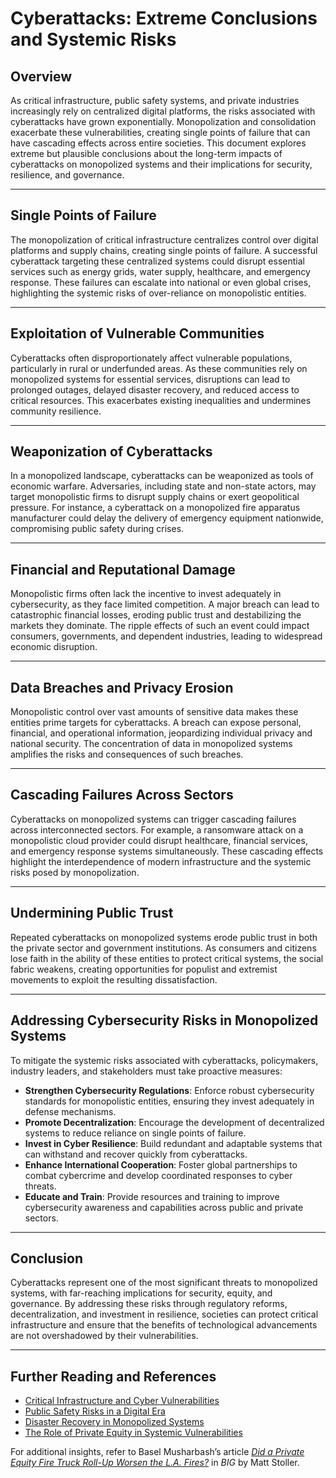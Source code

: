 # Cyberattacks: Extreme Conclusions and Systemic Risks

## Overview

As critical infrastructure, public safety systems, and private industries increasingly rely on centralized digital platforms, the risks associated with cyberattacks have grown exponentially. Monopolization and consolidation exacerbate these vulnerabilities, creating single points of failure that can have cascading effects across entire societies. This document explores extreme but plausible conclusions about the long-term impacts of cyberattacks on monopolized systems and their implications for security, resilience, and governance.

***

## Single Points of Failure

The monopolization of critical infrastructure centralizes control over digital platforms and supply chains, creating single points of failure. A successful cyberattack targeting these centralized systems could disrupt essential services such as energy grids, water supply, healthcare, and emergency response. These failures can escalate into national or even global crises, highlighting the systemic risks of over-reliance on monopolistic entities.

***

## Exploitation of Vulnerable Communities

Cyberattacks often disproportionately affect vulnerable populations, particularly in rural or underfunded areas. As these communities rely on monopolized systems for essential services, disruptions can lead to prolonged outages, delayed disaster recovery, and reduced access to critical resources. This exacerbates existing inequalities and undermines community resilience.

***

## Weaponization of Cyberattacks

In a monopolized landscape, cyberattacks can be weaponized as tools of economic warfare. Adversaries, including state and non-state actors, may target monopolistic firms to disrupt supply chains or exert geopolitical pressure. For instance, a cyberattack on a monopolized fire apparatus manufacturer could delay the delivery of emergency equipment nationwide, compromising public safety during crises.

***

## Financial and Reputational Damage

Monopolistic firms often lack the incentive to invest adequately in cybersecurity, as they face limited competition. A major breach can lead to catastrophic financial losses, eroding public trust and destabilizing the markets they dominate. The ripple effects of such an event could impact consumers, governments, and dependent industries, leading to widespread economic disruption.

***

## Data Breaches and Privacy Erosion

Monopolistic control over vast amounts of sensitive data makes these entities prime targets for cyberattacks. A breach can expose personal, financial, and operational information, jeopardizing individual privacy and national security. The concentration of data in monopolized systems amplifies the risks and consequences of such breaches.

***

## Cascading Failures Across Sectors

Cyberattacks on monopolized systems can trigger cascading failures across interconnected sectors. For example, a ransomware attack on a monopolistic cloud provider could disrupt healthcare, financial services, and emergency response systems simultaneously. These cascading effects highlight the interdependence of modern infrastructure and the systemic risks posed by monopolization.

***

## Undermining Public Trust

Repeated cyberattacks on monopolized systems erode public trust in both the private sector and government institutions. As consumers and citizens lose faith in the ability of these entities to protect critical systems, the social fabric weakens, creating opportunities for populist and extremist movements to exploit the resulting dissatisfaction.

***

## Addressing Cybersecurity Risks in Monopolized Systems

To mitigate the systemic risks associated with cyberattacks, policymakers, industry leaders, and stakeholders must take proactive measures:

* **Strengthen Cybersecurity Regulations**: Enforce robust cybersecurity standards for monopolistic entities, ensuring they invest adequately in defense mechanisms.
* **Promote Decentralization**: Encourage the development of decentralized systems to reduce reliance on single points of failure.
* **Invest in Cyber Resilience**: Build redundant and adaptable systems that can withstand and recover quickly from cyberattacks.
* **Enhance International Cooperation**: Foster global partnerships to combat cybercrime and develop coordinated responses to cyber threats.
* **Educate and Train**: Provide resources and training to improve cybersecurity awareness and capabilities across public and private sectors.

***

## Conclusion

Cyberattacks represent one of the most significant threats to monopolized systems, with far-reaching implications for security, equity, and governance. By addressing these risks through regulatory reforms, decentralization, and investment in resilience, societies can protect critical infrastructure and ensure that the benefits of technological advancements are not overshadowed by their vulnerabilities.

***

## Further Reading and References

* [Critical Infrastructure and Cyber Vulnerabilities](critical_infrastructure.md)
* [Public Safety Risks in a Digital Era](public_safety.md)
* [Disaster Recovery in Monopolized Systems](disaster_recovery.md)
* [The Role of Private Equity in Systemic Vulnerabilities](../crypto_economics/private_equity.md)

For additional insights, refer to Basel Musharbash’s article [_Did a Private Equity Fire Truck Roll-Up Worsen the L.A. Fires?_](https://www.thebignewsletter.com/p/did-a-private-equity-fire-truck-roll?utm_source=post-email-title\&publication_id=11524\&post_id=155466046\&utm_campaign=email-post-title\&isFreemail=true\&r=4a32tl\&triedRedirect=true\&utm_medium=email) in _BIG_ by Matt Stoller.
